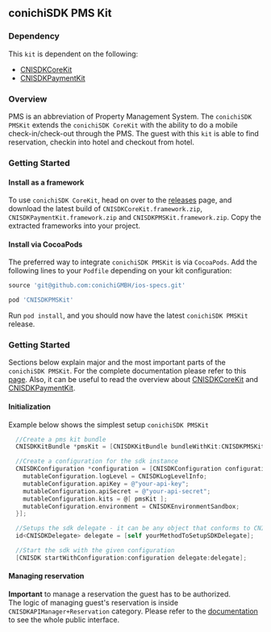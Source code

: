 ## conichiSDK PMS Kit

### Dependency

This `kit` is dependent on the following:
* [CNISDKCoreKit](https://github.com/conichiGMBH/ios-sdk/blob/master/CNISDKCoreKit/docs/CNISDKCoreKit.md)
* [CNISDKPaymentKit](https://github.com/conichiGMBH/ios-sdk/blob/master/CNISDKPaymentKit/docs/CNISDKPaymentKit.md)

### Overview

PMS is an abbreviation of Property Management System. The `conichiSDK PMSKit` extends the `conichiSDK CoreKit` with the ability to do a mobile check-in/check-out through the PMS. The guest with this `kit` is able to find reservation, checkin into hotel and checkout from hotel.

### Getting Started

#### Install as a framework

To use `conichiSDK CoreKit`, head on over to the [releases](https://github.com/conichiGMBH/ios-sdk/releases) page, and download the latest build of `CNISDKCoreKit.framework.zip`, `CNISDKPaymentKit.framework.zip` and `CNISDKPMSKit.framework.zip`. Copy the extracted frameworks into your project.

#### Install via CocoaPods

The preferred way to integrate `conichiSDK PMSKit` is via `CocoaPods`. Add the following lines to your `Podfile` depending on your kit configuration:
```ruby
source 'git@github.com:conichiGMBH/ios-specs.git'

pod 'CNISDKPMSKit'
```
Run `pod install`, and you should now have the latest `conichiSDK PMSKit` release.

### Getting Started

Sections below explain major and the most important parts of the `conichiSDK PMSKit`. For the complete documentation please refer to this [page](https://github.com/conichiGMBH/ios-sdk/blob/master/CNISDKGeoFencingKit/docs/apple_doc/html/index.html). Also, it can be useful to read the overview about [CNISDKCoreKit](https://github.com/conichiGMBH/ios-sdk/blob/master/CNISDKCoreKit/docs/CNISDKCoreKit.md) and [CNISDKPaymentKit](https://github.com/conichiGMBH/ios-sdk/blob/master/CNISDKPaymentKit/docs/CNISDKPaymentKit.md).

#### Initialization

Example below shows the simplest setup `conichiSDK PMSKit`

```objective-c
  //Create a pms kit bundle
  CNISDKKitBundle *pmsKit = [CNISDKKitBundle bundleWithKit:CNISDKPMSKit configuration:nil]

  //Create a configuration for the sdk instance
  CNISDKConfiguration *configuration = [CNISDKConfiguration configurationWithBlock:^(id<CNISDKMutableConfiguration> \_Nonnull mutableConfiguration) {
    mutableConfiguration.logLevel = CNISDKLogLevelInfo;
    mutableConfiguration.apiKey = @"your-api-key";
    mutableConfiguration.apiSecret = @"your-api-secret";
    mutableConfiguration.kits = @[ pmsKit ];
    mutableConfiguration.environment = CNISDKEnvironmentSandbox;
  }];

  //Setups the sdk delegate - it can be any object that conforms to CNISDKDelegate protocol
  id<CNISDKDelegate> delegate = [self yourMethodToSetupSDKDelegate];

  //Start the sdk with the given configuration
  [CNISDK startWithConfiguration:configuration delegate:delegate];
```

#### Managing reservation

__Important__ to manage a reservation the guest has to be authorized.  
The logic of managing guest's reservation is inside `CNISDKAPIManager+Reservation` category. Please refer to the [documentation](https://github.com/conichiGMBH/ios-sdk/blob/master/CNISDKPMSKit/docs/apple_doc/html/index.html) to see the whole public interface.
